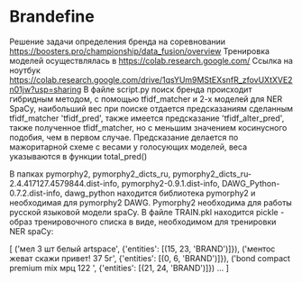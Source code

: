 # Brandefine
Решение задачи определения бренда на соревновании https://boosters.pro/championship/data_fusion/overview
Тренировка моделей осуществлялась в https://colab.research.google.com/
Ссылка на ноутбук https://colab.research.google.com/drive/1qsYUm9MStEXsnfR_zfovUXtXVE2n01jw?usp=sharing
В файле script.py поиск бренда происходит гибридным методом, с помощью tfidf_matcher и 2-х моделей для NER SpaCy,
наибольший вес при поиске отдается предсказаниям сделанным tfidf_matcher 'tfidf_pred', также имеется предсказание
'tfidf_alter_pred', также полученное tfidf_matcher, но с меньшим значением косинусного  подобия, чем в первом случае.
Предсказание делается по мажоритарной схеме с весами у голосующих моделей, веса указываются в функции total_pred()

В папках pymorphy2, pymorphy2_dicts_ru, pymorphy2_dicts_ru-2.4.417127.4579844.dist-info, pymorphy2-0.9.1.dist-info,
DAWG_Python-0.7.2.dist-info, dawg_python находится библиотека pymorphy2 и необходимая для pymorphy2 DAWG. Pymorphy2 
необходима для работы русской языковой модели spaCy.
В файле TRAIN.pkl находится pickle - образ тренировочного списка в виде, необходимом для тренировки NER spaCy:

[
('мел 3 шт белый artspace', {'entities': [(15, 23, 'BRAND')]}),
 ('ментос жеват скажи привет! 37 5г', {'entities': [(0, 6, 'BRAND')]}),
 ('bond compact premium mix мрц 122 ', {'entities': [(21, 24, 'BRAND')]})
...
]

